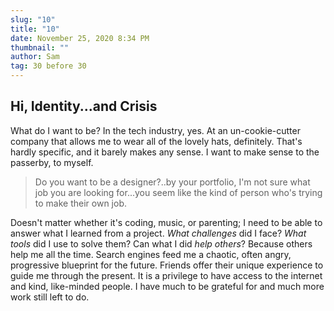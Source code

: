 ```yaml
---
slug: "10"
title: "10"
date: November 25, 2020 8:34 PM
thumbnail: ""
author: Sam
tag: 30 before 30
---
```

## Hi, Identity...and Crisis

What do I want to be? In the tech industry, yes. At an un-cookie-cutter company that allows me to wear all of the lovely hats, definitely. That's hardly specific, and it barely makes any sense. I want to make sense to the passerby, to myself. 

> Do you want to be a designer?..by your portfolio, I'm not sure what job you are looking for...you seem like the kind of person who's trying to make their own job.

Doesn't matter whether it's coding, music, or parenting; I need to be able to answer what I learned from a project. *What challenges* did I face? *What tools* did I use to solve them? Can what I did *help others*? Because others help me all the time. Search engines feed me a chaotic, often angry, progressive blueprint for the future. Friends offer their unique experience to guide me through the present. It is a privilege to have access to the internet and kind, like-minded people. I have much to be grateful for and much more work still left to do.